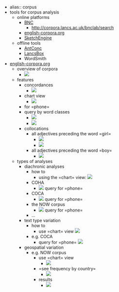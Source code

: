 - alias:: corpus
- tools for corpus analysis
    - online platforms
        - [BNC](http://corpora.lancs.ac.uk/bnc2014/)
            - http://corpora.lancs.ac.uk/bnclab/search
        - [english-corpora.org](https://www.english-corpora.org/)
        - [SketchEngine](https://www.sketchengine.eu/)
    - offline tools
        - [AntConc](https://www.laurenceanthony.net/software/antconc/)
        - [LancsBox](http://corpora.lancs.ac.uk/lancsbox/#:~:text=%23LancsBox%20is%20a%20new%2Dgeneration,Leading%20research%20in%20corpus%20linguistics.)
        - WordSmith
- [english-corpora.org](https://www.english-corpora.org/)
    - overview of corpora
        - ![](../assets/image_1658394634550_0.png)
    - features
        - concordances
            - ![](../assets/image_1658396015642_0.png)
        - chart view
            - ![](../assets/image_1658396034187_0.png)
        - for =phone=
        - query by word classes
            - ![](../assets/image_1658396065824_0.png)
            - ![](../assets/image_1658396101912_0.png)
        - collocations
            - all adjectives preceding the word =girl=
                - ![](../assets/image_1658396313313_0.png)
                - ![](../assets/image_1658396295748_0.png)
            - all adjectives preceding the word =boy=
                - ![](../assets/image_1658396352615_0.png)
    - types of analyses
        - diachronic analyses
            - how to
                - using the =chart= view:
                ![](../assets/image_1658394994812_0.png)
            - COHA
                - ![](../assets/image_1658394853448_0.png)
                query for =phone=
            - COCA
                - ![](../assets/image_1658394904472_0.png)
                query for =phone=
            - the NOW corpus
                - ![](../assets/image_1658394940310_0.png)
                query for =phone=
            - ...
        - text type variation
            - how to
                - use =chart= view
                ![](../assets/image_1658395071541_0.png)
            - e.g. COCA
                - query for =phone=
                ![](../assets/image_1658395032641_0.png)
        - geospatial variation
            - e.g. NOW corpus
                - use =chart= view
                    - ![](../assets/image_1658395244248_0.png)
                - =see frequency by country=
                    - ![](../assets/image_1658395146822_0.png)
                - results
                    - ![](../assets/image_1658395277291_0.png)
